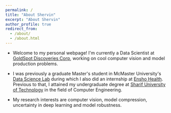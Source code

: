 ```yaml
---
permalink: /
title: "About Shervin"
excerpt: "About Shervin"
author_profile: true
redirect_from: 
  - /about/
  - /about.html
---
```


* Welcome to my personal webpage! I'm currently a Data Scientist at [GoldSpot Discoveries Corp](http://https://goldspot.ca/), working on cool computer vision and model production problems.

* I was previously a graduate Master's student in McMaster University's [Data Science Lab](http://db.cas.mcmaster.ca) during which I also did an internship at [Ensho Health](https://www.enshohealth.com/). Previous to that, I attained my undergraduate degree at [Sharif University of Technology](http://ce.sharif.edu) in the field of Computer Engineering.

* My research interests are computer vision, model compression, uncertainty in deep learning and model robustness.
